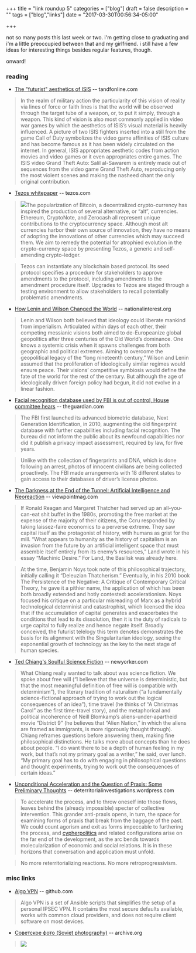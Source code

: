 +++
title = "link roundup 5"
categories = ["blog"]
draft = false
description = ""
tags = ["blog","links"]
date = "2017-03-30T00:56:34-05:00"

+++

not so many posts this last week or two. i'm getting close to graduating and i'm a little preoccupied between that and my girlfriend. i still have a few ideas for interesting things besides regular features, though.

onward!

### reading

  - [The "futurist" aesthetics of ISIS](http://tandfonline.com/doi/full/10.1080/20004214.2017.1271528) -- tandfonline.com

> In the realm of military action the particularity of this vision of reality via lines of force or faith lines is that the world will be observed through the target tube of a weapon, or, to put it simply, through a weapon. This kind of vision is also most commonly applied in video war games by which the aesthetics of ISIS’s visual material is heavily influenced. A picture of two ISIS fighters inserted into a still from the game Call of Duty symbolizes the video game affinities of ISIS culture and has become famous as it has been widely circulated on the internet. In general, ISIS appropriates aesthetic codes from action movies and video games or it even appropriates entire games. The ISIS video Grand Theft Auto: Salil al-Sawarem is entirely made out of sequences from the video game Grand Theft Auto, reproducing only the most violent scenes and making the nasheed chant the only original contribution.

  - [Tezos whitepaper](https://tezos.com/pdf/position_paper.pdf) -- tezos.com

> [![](/img/tezos.png#thumb-right)](/img/tezos.png)The popularization of Bitcoin, a decentralized crypto-currency has inspired the production of several alternative, or “alt”, currencies. Ethereum, CryptoNote, and Zerocash all represent unique contributions to the cryptocurrency space. Although most alt currencies harbor their own source of innovation, they have no means of adopting the innovations of other currencies which may succeed them. We aim to remedy the potential for atrophied evolution in the crypto-currency space by presenting Tezos, a generic and self-amending crypto-ledger.

> Tezos can instantiate any blockchain based protocol. Its seed protocol specifies a procedure for stakeholders to approve amendments to the protocol, including amendments to the amendment procedure itself. Upgrades to Tezos are staged through a testing environment to allow stakeholders to recall potentially problematic amendments.

  - [How Lenin and Wilson Changed the World](http://nationalinterest.org/feature/how-lenin-wilson-changed-the-world-19900?page=show) -- nationalinterest.org

> Lenin and Wilson both believed that ideology could liberate mankind from imperialism. Articulated within days of each other, their competing messianic visions both aimed to de-Europeanize global geopolitics after three centuries of the Old World’s dominance. One knows a systemic crisis when it spawns challenges from both geographic and political extremes. Aiming to overcome the geopolitical legacy of the “long nineteenth century,” Wilson and Lenin assumed that the proliferation of ideologically similar regimes would ensure peace. Their visions’ competitive symbiosis would define the fate of the world for the rest of the century. But although the age of ideologically driven foreign policy had begun, it did not evolve in a linear fashion.

  - [Facial recognition database used by FBI is out of control, House committee hears](https://www.theguardian.com/technology/2017/mar/27/us-facial-recognition-database-fbi-drivers-licenses-passports) -- theguardian.com

> The FBI first launched its advanced biometric database, Next Generation Identification, in 2010, augmenting the old fingerprint database with further capabilities including facial recognition. The bureau did not inform the public about its newfound capabilities nor did it publish a privacy impact assessment, required by law, for five years.

> Unlike with the collection of fingerprints and DNA, which is done following an arrest, photos of innocent civilians are being collected proactively. The FBI made arrangements with 18 different states to gain access to their databases of driver’s license photos.

  - [The Darkness at the End of the Tunnel: Artificial Intelligence and Neoreaction](https://www.viewpointmag.com/2017/03/28/the-darkness-at-the-end-of-the-tunnel-artificial-intelligence-and-neoreaction/) -- viewpointmag.com

> If Ronald Reagan and Margaret Thatcher had served up an all-you-can-eat shit buffet in the 1980s, promoting the free market at the expense of the majority of their citizens, the Ccru responded by taking laissez-faire economics to a perverse extreme. They saw capital itself as the protagonist of history, with humans as grist for the mill. “What appears to humanity as the history of capitalism is an invasion from the future by an artificial intelligent space that must assemble itself entirely from its enemy’s resources,” Land wrote in his essay “Machinic Desire.” For Land, the Basilisk was already here.

> At the time, Benjamin Noys took note of this philosophical trajectory, initially calling it “Deleuzian Thatcherism.” Eventually, in his 2010 book The Persistence of the Negative: A Critique of Contemporary Critical Theory, he gave it a pithier name, the application of which has been both broadly extended and hotly contested: accelerationism. Noys focused his critique on a particular misreading of Marx as a hybrid technological determinist and catastrophist, which licensed the idea that if the accumulation of capital generates and exacerbates the conditions that lead to its dissolution, then it is the duty of radicals to urge capital to fully realize and hence negate itself. Broadly conceived, the futurist telelogy this term denotes demonstrates the basis for its alignment with the Singularitarian ideology, seeing the exponential growth of technology as the key to the next stage of human species.

  - [Ted Chiang's Soulful Science Fiction](http://www.newyorker.com/culture/persons-of-interest/ted-chiangs-soulful-science-fiction) -- newyorker.com

> What Chiang really wanted to talk about was science fiction. We spoke about free will (“I believe that the universe is deterministic, but that the most meaningful definition of free will is compatible with determinism”), the literary tradition of naturalism (“a fundamentally science-fictional approach of trying to work out the logical consequences of an idea”), time travel (he thinks of “A Christmas Carol” as the first time-travel story), and the metaphorical and political incoherence of Neill Blomkamp’s aliens-under-apartheid movie “District 9” (he believes that “Alien Nation,” in which the aliens are framed as immigrants, is more rigorously thought through). Chiang reframes questions before answering them, making fine philosophical distinctions. He talks more about concepts than he does about people. “I do want there to be a depth of human feeling in my work, but that’s not my primary goal as a writer,” he said, over lunch. “My primary goal has to do with engaging in philosophical questions and thought experiments, trying to work out the consequences of certain ideas.”

  - [Unconditional Acceleration and the Question of Praxis: Some Preliminary Thoughts](https://deterritorialinvestigations.wordpress.com/2017/03/29/unconditional-acceleration-and-the-question-of-praxis-some-preliminary-thoughts/) -- deterritorialinvestigations.wordpress.com

> To accelerate the process, and to throw oneself into those flows, leaves behind the (already impossible) specter of collective intervention. This grander anti-praxis opens, in turn, the space for examining forms of praxis that break from the baggage of the past. We could count agorism and exit as forms impeccable to furthering the process, and [cypherpolitics](https://blog.p2pfoundation.net/cypherpolitical-enterprises-programmatic-assessments/2017/03/15) and related configurations arise on the far end of the development, as the arc bends towards molecularization of economic and social relations. It is in these horizons that conversation and application must unfold.

> No more reterritorializing reactions. No more retroprogressivism.

### misc links

  - [Algo VPN](https://github.com/trailofbits/algo) -- github.com

> Algo VPN is a set of Ansible scripts that simplifies the setup of a personal IPSEC VPN. It contains the most secure defaults available, works with common cloud providers, and does not require client software on most devices.

  - [Советское фото (Soviet photography)](https://archive.org/details/sovetskoe_foto/) -- archive.org

> [![](/img/sovfot.png#full-center)](/img/sovfot.png)
